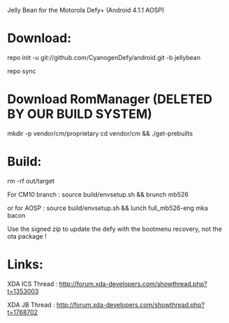 Jelly Bean for the Motorola Defy+ (Android 4.1.1 AOSP)


Download:
=========

repo init -u git://github.com/CyanogenDefy/android.git -b jellybean

repo sync


Download RomManager (DELETED BY OUR BUILD SYSTEM)
=================================================

mkdir -p vendor/cm/proprietary
cd vendor/cm && ./get-prebuilts

Build:
======

rm -rf out/target

For CM10 branch :
  source build/envsetup.sh && brunch mb526

or for AOSP :
  source build/envsetup.sh && lunch full_mb526-eng
  mka bacon

Use the signed zip to update the defy with the bootmenu recovery, not the ota package !

Links:
======

XDA ICS Thread : http://forum.xda-developers.com/showthread.php?t=1353003

XDA JB Thread : http://forum.xda-developers.com/showthread.php?t=1768702
